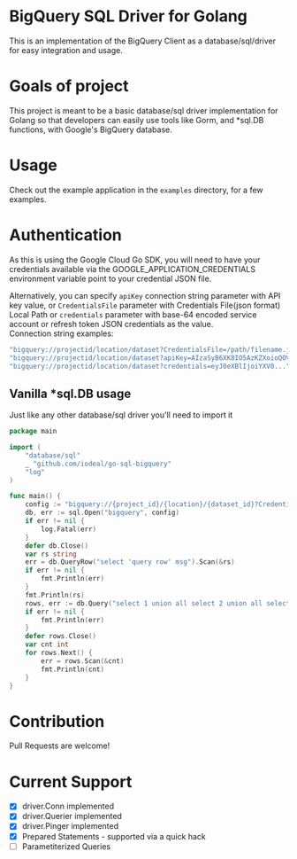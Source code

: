 #  BigQuery SQL Driver for Golang
This is an implementation of the BigQuery Client as a database/sql/driver for easy integration and usage.

# Goals of project

This project is meant to be a basic database/sql driver implementation for Golang so that developers can easily use 
tools like Gorm, and *sql.DB functions, with Google's BigQuery database.

# Usage

Check out the example application in the `examples` directory, for a few examples.

# Authentication

As this is using the Google Cloud Go SDK, you will need to have your credentials available
via the GOOGLE_APPLICATION_CREDENTIALS environment variable point to your credential JSON file.

Alternatively, you can specify `apiKey` connection string parameter with API key value,
or `CredentialsFile` parameter with Credentials File(json format) Local Path
or `credentials` parameter with base-64 encoded service account or refresh token JSON credentials as the value.  
Connection string examples:  
```js
"bigquery://projectid/location/dataset?CredentialsFile=/path/filename.json"
"bigquery://projectid/location/dataset?apiKey=AIzaSyB6XK8IO5AzKZXoioQOVNTFYzbDBjY5hy4"
"bigquery://projectid/location/dataset?credentials=eyJ0eXBlIjoiYXV0..."
```

## Vanilla *sql.DB usage

Just like any other database/sql driver you'll need to import it 

```go
package main

import (
    "database/sql"
    _ "github.com/iodeal/go-sql-bigquery"
    "log"
)

func main() {
    config := "bigquery://{project_id}/{location}/{dataset_id}?CredentialsFile={Local Credentials File Path}"
    db, err := sql.Open("bigquery", config)
    if err != nil {
        log.Fatal(err)
    }
    defer db.Close() 
    var rs string
	err = db.QueryRow("select 'query row' msg").Scan(&rs)
	if err != nil {
		fmt.Println(err)
	}
	fmt.Println(rs)
	rows, err := db.Query("select 1 union all select 2 union all select 3")
	if err != nil {
		fmt.Println(err)
	}
	defer rows.Close()
	var cnt int
	for rows.Next() {
		err = rows.Scan(&cnt)
		fmt.Println(cnt)
	}
}
```


# Contribution

Pull Requests are welcome!  


# Current Support

* [x] driver.Conn implemented
* [x] driver.Querier implemented
* [x] driver.Pinger implemented
* [x] Prepared Statements - supported via a quick hack
* [ ] Parametiterized Queries
